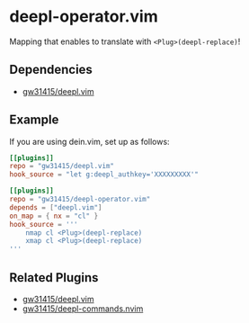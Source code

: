 # deepl-operator.vim

Mapping that enables to translate with `<Plug>(deepl-replace)`!

## Dependencies

- [gw31415/deepl.vim](https://github.com/gw31415/deepl.vim)

## Example

If you are using dein.vim, set up as follows:

```toml
[[plugins]]
repo = "gw31415/deepl.vim"
hook_source = "let g:deepl_authkey='XXXXXXXXX'"

[[plugins]]
repo = "gw31415/deepl-operator.vim"
depends = ["deepl.vim"]
on_map = { nx = "cl" }
hook_source = '''
    nmap cl <Plug>(deepl-replace)
    xmap cl <Plug>(deepl-replace)
'''
```

## Related Plugins

- [gw31415/deepl.vim](https://github.com/gw31415/deepl.vim)
- [gw31415/deepl-commands.nvim](https://github.com/gw31415/deepl-commands.nvim)
